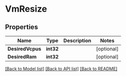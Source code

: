 # VmResize

## Properties

Name | Type | Description | Notes
------------ | ------------- | ------------- | -------------
**DesiredVcpus** | **int32** |  | [optional] 
**DesiredRam** | **int32** |  | [optional] 

[[Back to Model list]](../README.md#documentation-for-models) [[Back to API list]](../README.md#documentation-for-api-endpoints) [[Back to README]](../README.md)


